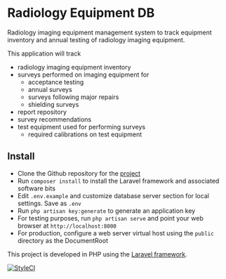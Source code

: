 # Radiology Equipment DB

Radiology imaging equipment management system to track equipment inventory and annual testing of radiology imaging equipment.

This application will track

* radiology imaging equipment inventory
* surveys performed on imaging equipment for
  * acceptance testing
  * annual surveys
  * surveys following major repairs
  * shielding surveys
* report repository
* survey recommendations
* test equipment used for performing surveys
  * required calibrations on test equipment

## Install

* Clone the Github repository for the [project](https://github.com/imabug/raddb)
* Run ```composer install``` to install the Laravel framework and associated software bits
* Edit ```.env.example``` and customize database server section for local settings. Save as ```.env```
* Run ```php artisan key:generate``` to generate an application key
* For testing purposes, run ```php artisan serve``` and point your web browser at ```http://localhost:8000```
* For production, configure a web server virtual host using the ```public``` directory as the DocumentRoot

This project is developed in PHP using the [Laravel framework](https://laravel.com/).

[![StyleCI](https://styleci.io/repos/66408419/shield?branch=master)](https://styleci.io/repos/66408419)
